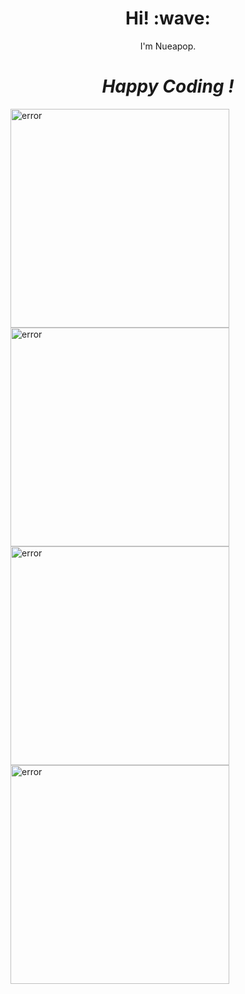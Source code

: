 <h1 align='center'>Hi! :wave:</h1>
<p align='center'>I'm Nueapop.</p>
<h1 align='center'><i>Happy Coding !</i></h1>
<img src="https://github-readme-stats.vercel.app/api?username=nueapop&show_icons=true&theme=dark" width="350" alt="error"/>
<img src="https://github-readme-stats.vercel.app/api/top-langs/?username=nueapop&layout=compact&theme=dark" width="350" alt="error"/>
<img src="https://github-readme-stats.vercel.app/api/pin/?username=nueapop&repo=fp_flutter&theme=dark" width="350" alt="error"/>
<img src="https://github-readme-stats.vercel.app/api/pin/?username=nueapop&repo=fp_flutter&theme=dark" width="350" alt="error"/>